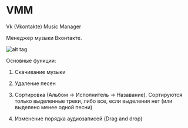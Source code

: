 VMM
===

Vk (Vkontakte) Music Manager


Менеджер музыки Вконтакте.

![alt tag](http://habrastorage.org/files/bb2/5b6/c96/bb25b6c967cb4a47800c94e783e83062.png)


Основные функции:

1. Скачивание музыки

2. Удаление песен

3. Сортировка (Альбом -> Исполнитель -> Назавание). Сортируются только выделенные треки, либо все, если выделения нет (или выделено менее одной песни)

4. Изменение порядка аудиозаписей (Drag and drop)



